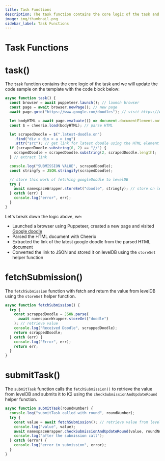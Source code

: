 ```yaml
---
title: Task Functions
description: The task function contains the core logic of the task and we will update the code sample on the template.
image: img/thumbnail.png
sidebar_label: Task Functions
---
```


# Task Functions

# task()

The `task` function contains the core logic of the task and we will update the code sample on the template with the code block below:

```javascript
async function task() {
  const browser = await puppeteer.launch(); // launch browser
  const page = await browser.newPage(); // new page
  await page.goto("https://www.google.com/doodles"); // visit https://www.google.com/doodles'

  let bodyHTML = await page.evaluate(() => document.documentElement.outerHTML);
  const $ = cheerio.load(bodyHTML); // parse HTML

  let scrapedDoodle = $(".latest-doodle.on")
    .find("div > div > a > img")
    .attr("src"); // get link for latest doodle using the HTML element
  if (scrapedDoodle.substring(0, 2) == "//") {
    scrapedDoodle = scrapedDoodle.substring(2, scrapedDoodle.length);
  } // extract link

  console.log("SUBMISSION VALUE", scrapedDoodle);
  const stringfy = JSON.stringify(scrapedDoodle);

  // store this work of fetching googleDoodle to levelDB
  try {
    await namespaceWrapper.storeSet("doodle", stringfy); // store on levelDB
  } catch (err) {
    console.log("error", err);
  }
}
```

Let's break down the logic above, we:

- Launched a browser using Puppeteer, created a new page and visited [Google doodle](https://www.google.com/doodles)
- Parsed the HTML document with Cheerio
- Extracted the link of the latest google doodle from the parsed HTML document
- Converted the link to JSON and stored it on levelDB using the `storeSet` helper function

# fetchSubmission()

The `fetchSubmission` function with fetch and return the value from levelDB using the `storeGet` helper function.

```javascript
async function fetchSubmission() {
  try {
    const scrappedDoodle = JSON.parse(
      await namespaceWrapper.storeGet("doodle")
    ); // retrieve value
    console.log("Received Doodle", scrappedDoodle);
    return scrappedDoodle;
  } catch (err) {
    console.log("Error", err);
    return err;
  }
}
```

# submitTask()

The `submitTask` function calls the `fetchSubmission()` to retrieve the value from levelDB and submits it to K2 using the `checkSubmissionAndUpdateRound` helper function.

```javascript
async function submitTask(roundNumber) {
  console.log("submitTask called with round", roundNumber);
  try {
    const value = await fetchSubmission(); // retrieve value from levelDB
    console.log("value", value);
    await namespaceWrapper.checkSubmissionAndUpdateRound(value, roundNumber); // submit to K2
    console.log("after the submission call");
  } catch (error) {
    console.log("error in submission", error);
  }
}
```
